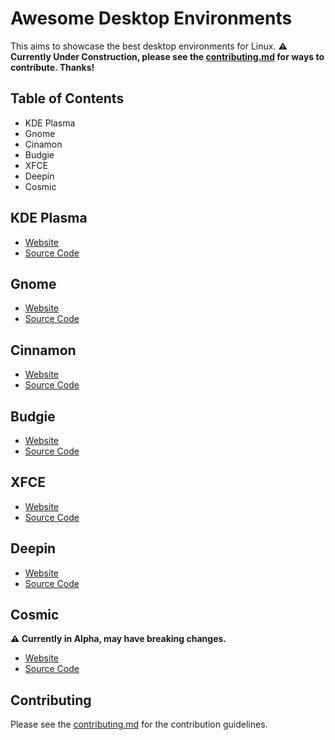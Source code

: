 # Awesome Desktop Environments
This aims to showcase the best desktop environments for Linux. **⚠️ Currently Under Construction, please see the [contributing.md](https://github.com/Inhishonor/awesome-desktop-environments/blob/main/contributing.md) for ways to contribute. Thanks!**
## Table of Contents
* KDE Plasma
* Gnome
* Cinamon
* Budgie
* XFCE
* Deepin
* Cosmic
## KDE Plasma
- [Website](https://kde.org/plasma-desktop/)
- [Source Code](https://invent.kde.org/plasma)
## Gnome
- [Website](https://www.gnome.org/)
- [Source Code](https://gitlab.gnome.org/GNOME)
## Cinnamon
- [Website](https://projects.linuxmint.com/cinnamon/)
- [Source Code](https://github.com/linuxmint/cinnamon)
## Budgie
- [Website](https://buddiesofbudgie.org/)
- [Source Code](https://github.com/BuddiesOfBudgie/budgie-desktop)
## XFCE
- [Website](https://www.xfce.org/)
- [Source Code](https://gitlab.xfce.org/xfce)
## Deepin
- [Website](https://www.deepin.org/en/dde/)
- [Source Code]()
## Cosmic
**⚠️ Currently in Alpha, may have breaking changes.**
- [Website](https://system76.com/cosmic/.)
- [Source Code](https://github.com/pop-os/cosmic-epoch)

## Contributing
Please see the [contributing.md](https://github.com/Inhishonor/awesome-desktop-environments/blob/main/contributing.md) for the contribution guidelines.
